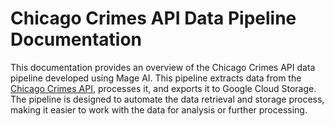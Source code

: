 # Chicago Crimes API Data Pipeline Documentation

This documentation provides an overview of the Chicago Crimes API data pipeline developed using Mage AI. This pipeline extracts data from the [Chicago Crimes API](https://data.cityofchicago.org/resource/xguy-4ndq.csv), processes it, and exports it to Google Cloud Storage. The pipeline is designed to automate the data retrieval and storage process, making it easier to work with the data for analysis or further processing.


